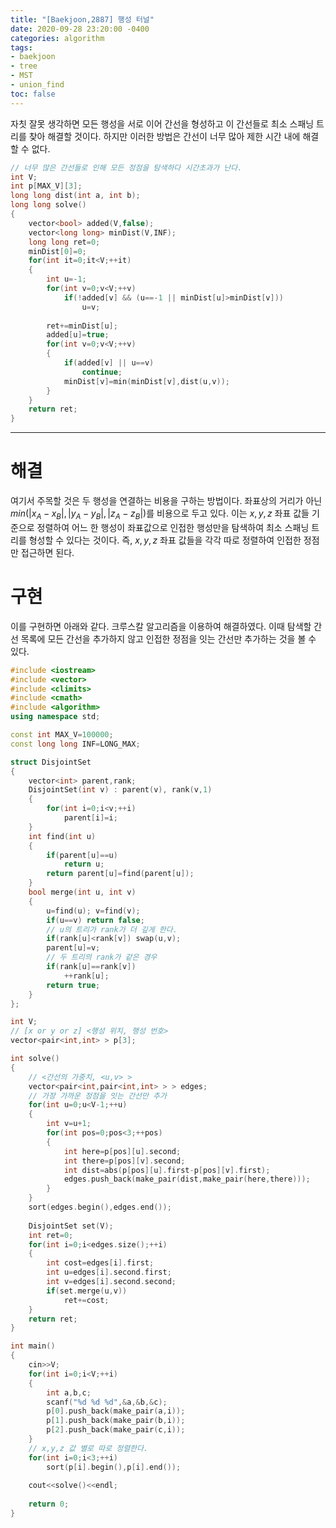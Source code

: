 ```yaml
---
title: "[Baekjoon,2887] 행성 터널"
date: 2020-09-28 23:20:00 -0400
categories: algorithm 
tags:
- baekjoon 
- tree 
- MST
- union_find
toc: false
---
```

자칫 잘못 생각하면 모든 행성을 서로 이어 간선을 형성하고 이 간선들로 최소 스패닝 트리를 찾아 해결할 것이다. 
하지만 이러한 방법은 간선이 너무 많아 제한 시간 내에 해결할 수 없다.  
```cpp
// 너무 많은 간선들로 인해 모든 정점을 탐색하다 시간초과가 난다. 
int V;
int p[MAX_V][3];
long long dist(int a, int b);
long long solve()
{
    vector<bool> added(V,false);
    vector<long long> minDist(V,INF);
    long long ret=0;
    minDist[0]=0;
    for(int it=0;it<V;++it)
    {
        int u=-1;
        for(int v=0;v<V;++v)
            if(!added[v] && (u==-1 || minDist[u]>minDist[v]))
                u=v;
        
        ret+=minDist[u];
        added[u]=true;
        for(int v=0;v<V;++v)
        {
            if(added[v] || u==v)
                continue;
            minDist[v]=min(minDist[v],dist(u,v));
        }
    }
    return ret;
}
```

--- 

# 해결 
여기서 주목할 것은 두 행성을 연결하는 비용을 구하는 방법이다. 
좌표상의 거리가 아닌 $min(|x_A-x_B|, |y_A-y_B|, |z_A-z_B|)$를 비용으로 두고 있다. 
이는 $x,y,z$ 좌표 값들 기준으로 정렬하여 어느 한 행성이 좌표값으로 인접한 행성만을 탐색하여 최소 스패닝 트리를 형성할 수 있다는 것이다. 
즉, $x,y,z$ 좌표 값들을 각각 따로 정렬하여 인접한 정점만 접근하면 된다. 

# 구현 
이를 구현하면 아래와 같다. 크루스칼 알고리즘을 이용하여 해결하였다. 
이때 탐색할 간선 목록에 모든 간선을 추가하지 않고 인접한 정점을 잇는 간선만 추가하는 것을 볼 수 있다. 
```cpp
#include <iostream>
#include <vector>
#include <climits>
#include <cmath>
#include <algorithm>
using namespace std;

const int MAX_V=100000;
const long long INF=LONG_MAX;

struct DisjointSet
{
    vector<int> parent,rank;
    DisjointSet(int v) : parent(v), rank(v,1)
    {
        for(int i=0;i<v;++i)
            parent[i]=i;
    }
    int find(int u)
    {
        if(parent[u]==u)
            return u;
        return parent[u]=find(parent[u]);
    }
    bool merge(int u, int v)
    {
        u=find(u); v=find(v);
        if(u==v) return false;
        // u의 트리가 rank가 더 깊게 한다. 
        if(rank[u]<rank[v]) swap(u,v);
        parent[u]=v;
        // 두 트리의 rank가 같은 경우 
        if(rank[u]==rank[v])
            ++rank[u];
        return true;
    }
};

int V;
// [x or y or z] <행성 위치, 행성 번호>
vector<pair<int,int> > p[3];

int solve()
{
    // <간선의 가중치, <u,v> >
    vector<pair<int,pair<int,int> > > edges;
    // 가장 가까운 정점을 잇는 간선만 추가
    for(int u=0;u<V-1;++u)
    {
        int v=u+1;
        for(int pos=0;pos<3;++pos)
        {
            int here=p[pos][u].second;
            int there=p[pos][v].second;
            int dist=abs(p[pos][u].first-p[pos][v].first);
            edges.push_back(make_pair(dist,make_pair(here,there)));
        }
    }
    sort(edges.begin(),edges.end());
    
    DisjointSet set(V);
    int ret=0;
    for(int i=0;i<edges.size();++i)
    {
        int cost=edges[i].first;
        int u=edges[i].second.first;
        int v=edges[i].second.second;
        if(set.merge(u,v))
            ret+=cost;
    }
    return ret;
}

int main()
{
    cin>>V;
    for(int i=0;i<V;++i)
    {
        int a,b,c;
        scanf("%d %d %d",&a,&b,&c);
        p[0].push_back(make_pair(a,i));
        p[1].push_back(make_pair(b,i));
        p[2].push_back(make_pair(c,i));
    }
    // x,y,z 값 별로 따로 정렬한다. 
    for(int i=0;i<3;++i)
        sort(p[i].begin(),p[i].end());
    
    cout<<solve()<<endl;
    
    return 0;
}

```
